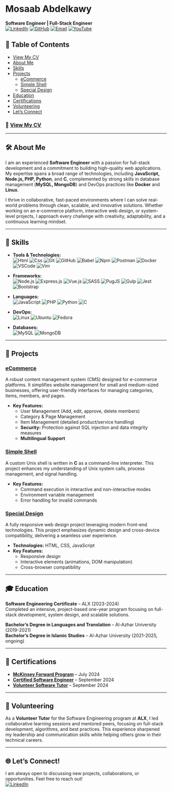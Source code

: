 # Mosaab Abdelkawy

**Software Engineer | Full-Stack Engineer**  
[![LinkedIn](https://skillicons.dev/icons?i=linkedin)](https://www.linkedin.com/in/mosaab-abdelkawy/) [![GitHub](https://skillicons.dev/icons?i=github)](https://github.com/Mos3aB696) [![Email](https://skillicons.dev/icons?i=gmail)](mailto:mos3ab696@gmail.com) [![YouTube](https://skillicons.dev/icons?i=youtube)](https://youtube.com/@tapseta696?si=6yK4yP-dkgDeOgOe)

## 📑 Table of Contents
- [View My CV](#-view-my-cv)
- [About Me](#-about-me)
- [Skills](#-skills)
- [Projects](#-projects)
  - [eCommerce](#ecommerce)
  - [Simple Shell](#simple-shell)
  - [Special Design](#special-design)
- [Education](#-education)
- [Certifications](#-certifications)
- [Volunteering](#-volunteering)
- [Let’s Connect](#-lets-connect)

### 📄 [View My CV](https://drive.google.com/file/d/1__UaGWFQYJgXQABUYH1LsA-NtH09bWh5/view?usp=sharing)


---

## 🛠️ About Me

I am an experienced **Software Engineer** with a passion for full-stack development and a commitment to building high-quality web applications. My expertise spans a broad range of technologies, including **JavaScript, Node.js, PHP, Python**, and **C**, complemented by strong skills in database management (**MySQL, MongoDB**) and DevOps practices like **Docker** and **Linux**.

I thrive in collaborative, fast-paced environments where I can solve real-world problems through clean, scalable, and innovative solutions. Whether working on an e-commerce platform, interactive web design, or system-level projects, I approach every challenge with creativity, adaptability, and a continuous learning mindset.

---

## 🧰 Skills

- **Tools & Technologies:**  
  ![Html](https://skillicons.dev/icons?i=html)
  ![Css](https://skillicons.dev/icons?i=css)
  ![Git](https://skillicons.dev/icons?i=git)
  ![GitHub](https://skillicons.dev/icons?i=github)
  ![Babel](https://skillicons.dev/icons?i=babel)
  ![Npm](https://skillicons.dev/icons?i=npm)
  ![Postman](https://skillicons.dev/icons?i=postman)
  ![Docker](https://skillicons.dev/icons?i=docker)
  ![VSCode](https://skillicons.dev/icons?i=vscode)
  ![Vim](https://skillicons.dev/icons?i=vim)
  
- **Frameworks:**  
  ![Node.js](https://skillicons.dev/icons?i=nodejs)
  ![Express.js](https://skillicons.dev/icons?i=express)
  ![Vue.js](https://skillicons.dev/icons?i=vue)
  ![SASS](https://skillicons.dev/icons?i=sass)
  ![PugJS](https://skillicons.dev/icons?i=pug)
  ![Gulp](https://skillicons.dev/icons?i=gulp)
  ![Jest](https://skillicons.dev/icons?i=jest)
  ![Bootstrap](https://skillicons.dev/icons?i=bootstrap)

- **Languages:**  
  ![JavaScript](https://skillicons.dev/icons?i=js) 
  ![PHP](https://skillicons.dev/icons?i=php) 
  ![Python](https://skillicons.dev/icons?i=python) 
  ![C](https://skillicons.dev/icons?i=c)

- **DevOps:**  
  ![Linux](https://skillicons.dev/icons?i=linux)
  ![Ubuntu](https://skillicons.dev/icons?i=ubuntu)
  ![Fedora](https://skillicons.dev/icons?i=redhat)
  
- **Databases:**  
  ![MySQL](https://skillicons.dev/icons?i=mysql)
  ![MongoDB](https://skillicons.dev/icons?i=mongodb)
  
---

## 📂 Projects

### [eCommerce](https://github.com/Mos3aB696/eCommerce)  
A robust content management system (CMS) designed for e-commerce platforms. It simplifies website management for small and medium-sized businesses, offering user-friendly interfaces for managing categories, items, members, and pages. 

- **Key Features:**  
  - User Management (Add, edit, approve, delete members)  
  - Category & Page Management  
  - Item Management (detailed product/service handling)  
  - **Security:** Protection against SQL injection and data integrity measures  
  - **Multilingual Support**
 
### [Simple Shell](https://github.com/Mos3aB696/simple_shell)  
A custom Unix shell is written in **C** as a command-line interpreter. This project enhances my understanding of Unix system calls, process management, and signal handling.

- **Key Features:**  
  - Command execution in interactive and non-interactive modes  
  - Environment variable management  
  - Error handling for invalid commands

### [Special Design](https://github.com/Mos3aB696/Special_Design)  
A fully responsive web design project leveraging modern front-end technologies. This project emphasizes dynamic design and cross-device compatibility, delivering a seamless user experience.

- **Technologies:** HTML, CSS, JavaScript  
- **Key Features:**  
  - Responsive design  
  - Interactive elements (animations, DOM manipulation)  
  - Cross-browser compatibility

---

## 🎓 Education

**Software Engineering Certificate** – ALX (2023-2024)  
Completed an intensive, project-based one-year program focusing on full-stack development, system design, and scalable solutions.

**Bachelor’s Degree in Languages and Translation** – Al-Azhar University (2019-2021)  
**Bachelor’s Degree in Islamic Studies** – Al-Azhar University (2021-2025, ongoing)

---

## 🏅 Certifications

- [**McKinsey Forward Program**](https://www.credly.com/badges/a43ada77-f290-4f7f-98db-7b3c0d29acbc/public_url) – July 2024  
- [**Certified Software Engineer**](https://intranet.alxswe.com/certificates/my8JLsM7xE) – September 2024  
- [**Volunteer Software Tutor**](https://drive.google.com/file/d/1fJOBmGNiuYgMoTaZldSfuN-T_C7GsnKO/view?usp=sharing) – September 2024  

---

## 🤝 Volunteering

As a **Volunteer Tutor** for the Software Engineering program at **ALX**, I led collaborative learning sessions and mentored peers, focusing on full-stack development, algorithms, and best practices. This experience sharpened my leadership and communication skills while helping others grow in their technical careers.

---

## 🌐 Let’s Connect!

I am always open to discussing new projects, collaborations, or opportunities. Feel free to reach out!  
[![LinkedIn](https://skillicons.dev/icons?i=linkedin)](https://www.linkedin.com/in/mosaab-abdelkawy/) 

